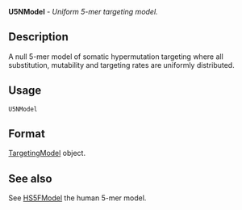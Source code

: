 





**U5NModel** - *Uniform 5-mer targeting model.*

Description
--------------------

A null 5-mer model of somatic hypermutation targeting where all substitution, mutability
and targeting rates are uniformly distributed.


Usage
--------------------
```
U5NModel
```


Format
-------------------
[TargetingModel](TargetingModel-class.md) object.



See also
-------------------

See [HS5FModel](HS5FModel.md) the human 5-mer model.



